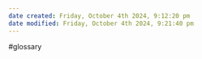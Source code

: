 ```yaml
---
date created: Friday, October 4th 2024, 9:12:20 pm
date modified: Friday, October 4th 2024, 9:21:40 pm
---
```

#glossary